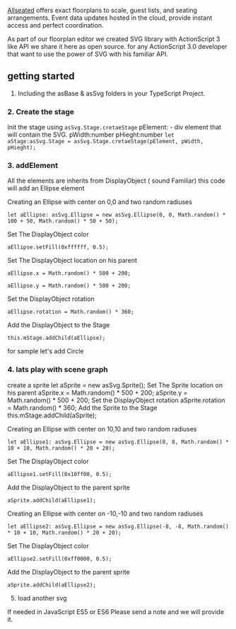 [Allseated](http://www.allseated.com/) offers exact floorplans to scale, guest lists, and seating arrangements.
Event data updates hosted in the cloud, provide instant access and perfect coordination.

As part of our floorplan editor we created SVG library with ActionScript 3 like API
we share it here as open source. for any ActionScript 3.0 developer that want to use the power of SVG with his familiar API.

## getting started

1. Including the asBase & asSvg folders in your TypeScript Project.

### 2. Create the stage
Init the stage using `asSvg.Stage.cretaeStage`
pElement: - div element that will contain the SVG.
pWidth:number
pHieght:number
`let aStage:asSvg.Stage = asSvg.Stage.cretaeStage(pElement, pWidth, pHieght);`

### 3. addElement

All the elements are inherits from DisplayObject ( sound Familiar)
this code will add an Ellipse element

Creating an Ellipse with center on 0,0 and two random radiuses

`let aEllipse: asSvg.Ellipse = new asSvg.Ellipse(0, 0, Math.random() * 100 + 50, Math.random() * 50 + 50);`

Set The DisplayObject color

`aEllipse.setFill(0xffffff, 0.5);`

Set The DisplayObject location on his parent

`aEllipse.x = Math.random() * 500 + 200;`

`aEllipse.y = Math.random() * 500 + 200;`

Set the DisplayObject rotation

`aEllipse.rotation = Math.random() * 360;`

Add the DisplayObject to the Stage

`this.mStage.addChild(aEllipse);`

for sample let's add Circle

### 4. lats play with scene graph

create a sprite
let aSprite = new asSvg.Sprite();
Set The Sprite location on his parent
aSprite.x = Math.random() * 500 + 200;
aSprite.y = Math.random() * 500 + 200;
Set the DisplayObject rotation
aSprite.rotation = Math.random() * 360;
Add the Sprite to the Stage
this.mStage.addChild(aSprite);

Creating an Ellipse with center on 10,10 and two random radiuses

`let aEllipse1: asSvg.Ellipse = new asSvg.Ellipse(8, 8, Math.random() * 10 + 10, Math.random() * 20 + 20);`

Set The DisplayObject color

`aEllipse1.setFill(0x10ff00, 0.5);`

Add the DisplayObject to the parent sprite

`aSprite.addChild(aEllipse1);`

Creating an Ellipse with center on -10,-10 and two random radiuses

`let aEllipse2: asSvg.Ellipse = new asSvg.Ellipse(-8, -8, Math.random() * 10 + 10, Math.random() * 20 + 20);`

Set The DisplayObject color

`aEllipse2.setFill(0xff0000, 0.5);`

Add the DisplayObject to the parent sprite

`aSprite.addChild(aEllipse2);`

5. load another svg

If needed in JavaScript ES5 or ES6 Please send a note and we will provide it.
